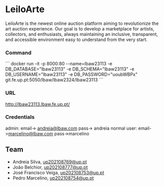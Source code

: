 # LeiloArte

LeiloArte is the newest online auction platform aiming to revolutionize the art auction experience. Our goal is to develop a marketplace for artists, collectors, and enthusiasts, always maintaining an inclusive, transparent, and accessible environment easy to understand from the very start.

### Command
´´´
docker run -it -p 8000:80 --name=lbaw23113 -e DB_DATABASE="lbaw23113" -e DB_SCHEMA="lbaw23113" -e DB_USERNAME="lbaw23113" -e DB_PASSWORD="uoubWBPx" git.fe.up.pt:5050/lbaw/lbaw2324/lbaw23113
´´´
### URL
http://lbaw23113.lbaw.fe.up.pt/

### Credentials
admin: email-> andreia@lbaw.com pass-> andreia 
normal user: email->marcelino@lbaw.com pass->marcelino 

## Team

* Andreia Silva, up202108769@up.pt
* João Belchior, up202108777@up.pt
* José Francisco Veiga, up202108753@up.pt
* Pedro Marcelino, up202108754@up.pt
